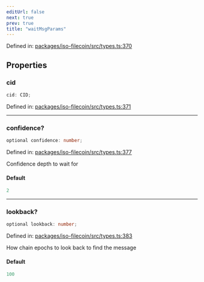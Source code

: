```yaml
---
editUrl: false
next: true
prev: true
title: "waitMsgParams"
---
```


Defined in: [packages/iso-filecoin/src/types.ts:370](https://github.com/hugomrdias/filecoin/blob/main/packages/iso-filecoin/src/types.ts#L370)

## Properties

### cid

```ts
cid: CID;
```

Defined in: [packages/iso-filecoin/src/types.ts:371](https://github.com/hugomrdias/filecoin/blob/main/packages/iso-filecoin/src/types.ts#L371)

***

### confidence?

```ts
optional confidence: number;
```

Defined in: [packages/iso-filecoin/src/types.ts:377](https://github.com/hugomrdias/filecoin/blob/main/packages/iso-filecoin/src/types.ts#L377)

Confidence depth to wait for

#### Default

```ts
2
```

***

### lookback?

```ts
optional lookback: number;
```

Defined in: [packages/iso-filecoin/src/types.ts:383](https://github.com/hugomrdias/filecoin/blob/main/packages/iso-filecoin/src/types.ts#L383)

How chain epochs to look back to find the message

#### Default

```ts
100
```
